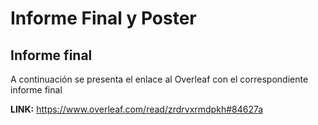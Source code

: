 # Informe Final y Poster

## Informe final
A continuación se presenta el enlace al Overleaf con el correspondiente informe final

**LINK:** https://www.overleaf.com/read/zrdrvxrmdpkh#84627a
